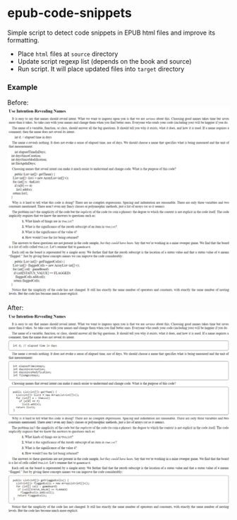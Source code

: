 # epub-code-snippets

Simple script to detect code snippets in EPUB html files and improve its formatting.
- Place `html` files at `source` directory
- Update script regexp list (depends on the book and source)
- Run script. It will place updated files into `target` directory


### Example

Before:
![Before](before.png)

After:
![After](after.png)